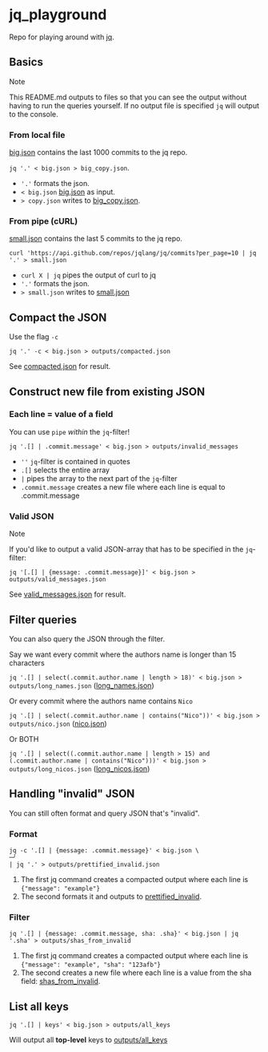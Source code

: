 # jq_playground

Repo for playing around with [jq](https://github.com/jqlang/jq).

## Basics

> [!NOTE]
> This README.md outputs to files so that you can see the output without having to run the queries yourself.
> If no output file is specified `jq` will output to the console.

### From local file

[big.json](big.json) contains the last 1000 commits to the jq repo.

`jq '.' < big.json > big_copy.json`.

- `'.'` formats the json.
- `< big.json` [big.json](big.json) as input.
- `> copy.json` writes to [big_copy.json](big_copy.json).

### From pipe (cURL)

[small.json](small.json) contains the last 5 commits to the jq repo.

`curl 'https://api.github.com/repos/jqlang/jq/commits?per_page=10 | jq '.' > small.json`

- `curl X | jq` pipes the output of curl to jq
- `'.'` formats the json.
- `> small.json` writes to [small.json](small.json)

## Compact the JSON

Use the flag `-c`

`jq '.' -c < big.json > outputs/compacted.json`

See [compacted.json](outputs/compacted.json) for result.

## Construct new file from existing JSON

### Each line = value of a field

You can use `pipe` _within_ the `jq`-filter!

`jq '.[] | .commit.message' < big.json > outputs/invalid_messages`

- `''` `jq`-filter is contained in quotes
- `.[]` selects the entire array
- `|` pipes the array to the next part of the `jq`-filter
- `.commit.message` creates a new file where each line is equal to .commit.message

### Valid JSON

> [!NOTE]
> If you'd like to output a valid JSON-array that has to be specified in the `jq`-filter:

`jq '[.[] | {message: .commit.message}]' < big.json > outputs/valid_messages.json`

See [valid_messages.json](outputs/valid_messages.json) for result.

## Filter queries

You can also query the JSON through the filter.

Say we want every commit where the authors name is longer than 15 characters

`jq '.[] | select(.commit.author.name | length > 18)' < big.json > outputs/long_names.json` ([long_names.json](outputs/long_names.json))

Or every commit where the authors name contains `Nico`

`jq '.[] | select(.commit.author.name | contains("Nico"))' < big.json > outputs/nico.json` ([nico.json](outputs/nico.json))

Or BOTH

`jq '.[] | select((.commit.author.name | length > 15) and (.commit.author.name | contains("Nico")))' < big.json > outputs/long_nicos.json` ([long_nicos.json](outputs/long_nicos.json))

## Handling "invalid" JSON

You can still often format and query JSON that's "invalid".

### Format

```
jq -c '.[] | {message: .commit.message}' < big.json \                                                                                                                                    ─╯
| jq '.' > outputs/prettified_invalid.json
```

1. The first jq command creates a compacted output where each line is `{"message": "example"}`
2. The second formats it and outputs to [prettified_invalid](outputs/prettified_invalid.json).

### Filter

```
jq '.[] | {message: .commit.message, sha: .sha}' < big.json | jq '.sha' > outputs/shas_from_invalid
```

1. The first jq command creates a compacted output where each line is `{"message": "example", "sha": "123afb"}`
2. The second creates a new file where each line is a value from the sha field: [shas_from_invalid](outputs/shas_from_invalid).

## List all keys

`jq '.[] | keys' < big.json > outputs/all_keys`

Will output all **top-level** keys to [outputs/all_keys](outputs/all_keys)
